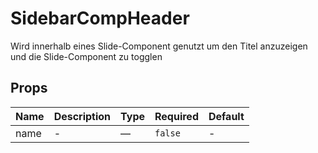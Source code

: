 # SidebarCompHeader

Wird innerhalb eines Slide-Component genutzt um den Titel anzuzeigen und die Slide-Component zu togglen

## Props

<!-- @vuese:SidebarCompHeader:props:start -->
|Name|Description|Type|Required|Default|
|---|---|---|---|---|
|name|-|—|`false`|-|

<!-- @vuese:SidebarCompHeader:props:end -->


